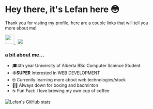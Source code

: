 #  Hey there, it's Lefan here 😳


Thank you for visitng my profile, here are a couple links that will tell you more about me!

<a href="https://www.linkedin.com/in/lefantan/">
  <img width="30px" src="https://upload.wikimedia.org/wikipedia/commons/f/f8/LinkedIn_icon_circle.svg" />
</a>
&nbsp;
<a href="https://lefantan.com">
    <img src="https://img.shields.io/badge/-PORTFOLIO%20WEBSITE-red?style=for-the-badge&logo=😳" />
</a>

###  a bit about me...
- 🎓4th year University of Alberta BSc Computer Science Student 
- 🕸️**SUPER** Interested in WEB DEVELOPMENT
- 🤓 Currently learning more about web technologies/stack 
- 🥊🏸 Always down for boxing and badminton
- ☕ Fun Fact: I love brewing my own cup of coffee

![Lefan's GitHub stats](https://github-readme-stats.vercel.app/api?username=lefantan&theme=calm&show_icons=true&count_private=true)
